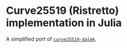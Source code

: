 # Curve25519 (Ristretto) implementation in Julia

A simplified port of [`curve25519-dalek`](https://github.com/dalek-cryptography/curve25519-dalek).
